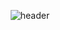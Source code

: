 <div align="center">
  
  ![header](https://capsule-render.vercel.app/api?type=rounded&color=cecece&text=개발자정수환입니다&fontColor=ffffff&fontSize=40)
</div>
